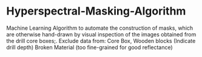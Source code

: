 # Hyperspectral-Masking-Algorithm
Machine Learning Algorithm to automate the construction of masks, which are otherwise hand-drawn by visual inspection of the images obtained from the drill core boxes;. Exclude data from: Core Box, Wooden blocks (Indicate drill depth) Broken Material (too fine-grained for good reflectance)

